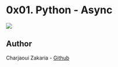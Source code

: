 # 0x01. Python - Async

<img src="https://dbader.org/static/figures/python-async-programming.png">

## Author

Charjaoui Zakaria - [Github](https://github.com/Zakry27)
